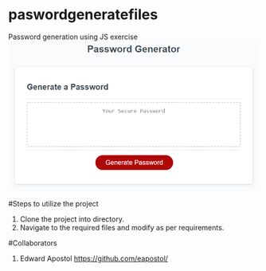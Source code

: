 # paswordgeneratefiles
Password generation using JS exercise
![Output](assets/05-javascript-challenge-demo.png)

#Steps to utilize the project
1. Clone the project into directory.
2. Navigate to the required files and modify as per requirements.

#Collaborators
1. Edward Apostol https://github.com/eapostol/